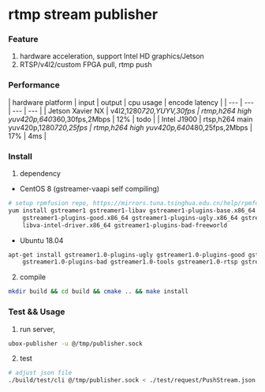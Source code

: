 rtmp stream publisher
=================
### Feature

1. hardware acceleration, support Intel HD graphics/Jetson
2. RTSP/v4l2/custom FPGA pull, rtmp push

### Performance

| hardware platform | input | output | cpu usage | encode latency |
| --- | --- | --- | --- |
| Jetson Xavier NX | v4l2,1280*720,YUYV,30fps | rtmp,h264 high yuv420p,640*360,30fps,2Mbps |  12% | todo |
| Intel J1900 | rtsp,h264 main yuv420p,1280*720,25fps |  rtmp,h264 high yuv420p,640*480,25fps,2Mbps | 17% | 4ms |

### Install
1. dependency

* CentOS 8 (gstreamer-vaapi self compiling)
```bash
# setup rpmfusion repo, https://mirrors.tuna.tsinghua.edu.cn/help/rpmfusion/
yum install gstreamer1 gstreamer1-libav gstreamer1-plugins-base.x86_64 gstreamer1-plugins-bad-free.x86_64 \
    gstreamer1-plugins-good.x86_64 gstreamer1-plugins-ugly.x86_64 gstreamer1-plugins-ugly-free.x86_64 \
    libva-intel-driver.x86_64 gstreamer1-plugins-bad-freeworld
```

* Ubuntu 18.04
```bash
apt-get install gstreamer1.0-plugins-ugly gstreamer1.0-plugins-good gstreamer1.0-plugins-base \
    gstreamer1.0-plugins-bad gstreamer1.0-tools gstreamer1.0-rtsp gstreamer1.0-vaapi  gstreamer1.0-libav
```

2. compile

```bash
mkdir build && cd build && cmake .. && make install
```

### Test && Usage

1. run server,
```bash
ubox-publisher -u @/tmp/publisher.sock
```

2. test
```bash
# adjust json file
./build/test/cli @/tmp/publisher.sock < ./test/request/PushStream.json
```
